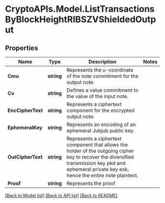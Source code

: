 # CryptoAPIs.Model.ListTransactionsByBlockHeightRIBSZVShieldedOutput

## Properties

Name | Type | Description | Notes
------------ | ------------- | ------------- | -------------
**Cmu** | **string** | Represents the 𝑢-coordinate of the note commitment for the output note. | 
**Cv** | **string** | Defines a value commitment to the value of the input note. | 
**EncCipherText** | **string** | Represents a ciphertext component for the encrypted output note. | 
**EphemeralKey** | **string** | Represents an encoding of an ephemeral Jubjub public key. | 
**OutCipherText** | **string** | Represents a ciphertext component that allows the holder of the outgoing cipher key to recover the diversified transmission key pkd and ephemeral private key esk, hence the entire note plaintext. | 
**Proof** | **string** | Represents the proof | 

[[Back to Model list]](../README.md#documentation-for-models) [[Back to API list]](../README.md#documentation-for-api-endpoints) [[Back to README]](../README.md)

